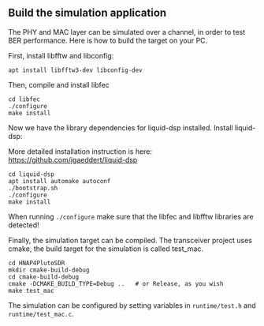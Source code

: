 ## Build the simulation application

The PHY and MAC layer can be simulated over a channel, in order to test BER performance. Here is 
how to build the target on your PC.

First, install libfftw and libconfig:

`apt install libfftw3-dev libconfig-dev`

Then, compile and install libfec

```
cd libfec
./configure
make install
```

Now we have the library dependencies for liquid-dsp installed. Install liquid-dsp:

More detailed installation instruction is here: https://github.com/jgaeddert/liquid-dsp

```
cd liquid-dsp
apt install automake autoconf
./bootstrap.sh
./configure
make install
```
When running `./configure` make sure that the libfec and libfftw libraries are detected!

Finally, the simulation target can be compiled. The transceiver project uses cmake, the build target
for the simulation is called test_mac.

```
cd HNAP4PlutoSDR
mkdir cmake-build-debug
cd cmake-build-debug
cmake -DCMAKE_BUILD_TYPE=Debug ..   # or Release, as you wish
make test_mac
```

The simulation can be configured by setting variables in `runtime/test.h` and `runtime/test_mac.c`.
